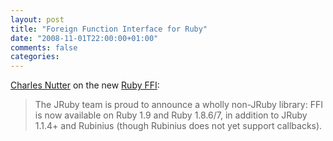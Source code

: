 ```yaml
---
layout: post
title: "Foreign Function Interface for Ruby"
date: "2008-11-01T22:00:00+01:00"
comments: false
categories: 
---
```


<p><a href="http://blog.headius.com/2008/10/ffi-for-ruby-now-available.html">Charles Nutter</a> on the new <a href="http://kenai.com/projects/ruby-ffi">Ruby FFI</a>:</p>

<blockquote>
<p>The JRuby team is proud to announce a wholly non-JRuby library: FFI is now available on Ruby 1.9 and Ruby 1.8.6/7, in addition to JRuby 1.1.4+ and Rubinius (though Rubinius does not yet support callbacks).</p>
</blockquote>


